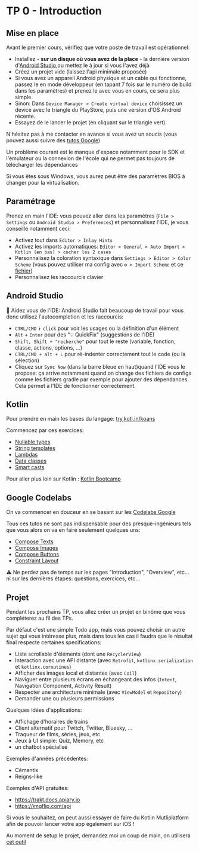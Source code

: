 # TP 0 - Introduction

## Mise en place

Avant le premier cours, vérifiez que votre poste de travail est opérationnel:

- Installez - **sur un disque où vous avez de la place** - la dernière version d'[Android Studio][android_studio_download],ou mettez le à jour si vous l'avez déjà
- Créez un projet vide (laissez l'api minimale proposée)
- Si vous avez un appareil Android physique et un cable qui fonctionne, passez le en mode développeur (en tapant 7 fois sur le numéro de build dans les paramètres) et prenez le avec vous en cours, ce sera plus simple.
- Sinon: Dans `Device Manager > Create virtual device` choisissez un device avec le triangle du PlayStore, puis une version d'OS Android récente.
- Essayez de le lancer le projet (en cliquant sur le triangle vert)

<aside class="positive">

N'hésitez pas à me contacter en avance si vous avez un soucis (vous pouvez aussi suivre des [tutos Google][android_studio_pathway])

Un problème courant est le manque d'espace notamment pour le SDK et l'émulateur ou la connexion de l'école qui ne permet pas toujours de télécharger les dépendances

Si vous êtes sous Windows, vous aurez peut être des paramètres BIOS à changer pour la virtualisation.
</aside>

## Paramétrage

Prenez en main l'IDE: vous pouvez aller dans les paramètres (`File > Settings` ou `Android Studio > Preferences`) et personnalisez l'IDE, je vous conseille notamment ceci:

- Activez tout dans `Editor > Inlay Hints`
- Activez les imports automatiques: `Editor > General > Auto Import > Kotlin (en bas) > cocher les 2 cases`
- Personnalisez la coloration syntaxique dans `Settings > Editor > Color Scheme` (vous pouvez utiliser ma config avec `⚙ > Import Scheme` et ce [fichier](./assets/Darculai.icls))
- Personnalisez les raccourcis clavier

## Android Studio

🚀 Aidez vous de l'IDE: Android Studio fait beaucoup de travail pour vous donc utilisez l'autocompletion et les raccourcis:

- `CTRL/CMD` + `click` pour voir les usages ou la définition d'un élément
- `Alt` + `Enter` pour des "💡 QuickFix" (suggestions de l'IDE)
- `Shift, Shift + "recherche"` pour tout le reste (variable, fonction, classe, actions, options, ...)
- `CTRL/CMD + alt + L` pour ré-indenter correctement tout le code (ou la sélection)
- Cliquez sur `Sync Now` (dans la barre bleue en haut)quand l'IDE vous le propose: ça arrive notamment quand on change des fichiers de configs comme les fichiers gradle par exemple pour ajouter des dépendances. Cela permet à l'IDE de fonctionner correctement.

## Kotlin

Pour prendre en main les bases du langage: [try.kotl.in/koans][koans]

Commencez par ces exercices:

- [Nullable types](https://play.kotlinlang.org/koans/Introduction/Nullable%20types/Task.kt)
- [String templates](https://play.kotlinlang.org/koans/Introduction/String%20templates/Task.kt)
- [Lambdas](https://play.kotlinlang.org/koans/Introduction/Lambdas/Task.kt)
- [Data classes](https://play.kotlinlang.org/koans/Classes/Data%20classes/Task.kt)
- [Smart casts](https://play.kotlinlang.org/koans/Classes/Smart%20casts/Task.kt)

Pour aller plus loin sur Kotlin : [Kotlin Bootcamp](https://developer.android.com/courses/kotlin-bootcamp/overview)

## Google Codelabs

On va commencer en douceur en se basant sur les [Codelabs Google](https://developer.android.com/courses/android-basics-compose/course)

Tous ces tutos ne sont pas indispensable pour des presque-ingénieurs tels que vous alors on va en faire seulement quelques uns:

- [Compose Texts][compose_text_codelab]
- [Compose Images][compose_images_codelab]
- [Compose Buttons][compose_buttons_codelab]
- [Constraint Layout][constraint_layout_codelab]

<aside class="negative">
⚠️ Ne perdez pas de temps sur les pages "Introduction", "Overview", etc... ni sur les dernières étapes: questions, exercices, etc...
</aside>

## Projet

Pendant les prochains TP, vous allez créer un projet en binôme que vous compléterez au fil des TPs.

Par défaut c'est une simple Todo app, mais vous pouvez choisir un autre sujet qui vous intéresse plus, mais dans tous les cas il faudra que le résultat final respecte certaines specifications:

- Liste scrollable d'éléments (dont une `RecyclerView`)
- Interaction avec une API distante (avec `Retrofit`, `kotlinx.serialization` et `kotlinx.coroutines`)
- Afficher des images local et distantes (avec `Coil`)
- Naviguer entre plusieurs écrans en échangeant des infos (`Intent`, Navigation Component, Activity Result)
- Respecter une architecture minimale (avec `ViewModel` et `Repository`)
- Demander une ou plusieurs permissions

Quelques idées d'applications:

- Affichage d'horaires de trains
- Client alternatif pour Twitch, Twitter, Bluesky, ...
- Traqueur de films, séries, jeux, etc
- Jeux à UI simple: Quiz, Memory, etc
- un chatbot spécialisé

Exemples d'années précédentes:

- Cémantix
- Reigns-like

Exemples d'API gratuites:

- <https://trakt.docs.apiary.io>
- <https://imgflip.com/api>

Si vous le souhaitez, on peut aussi essayer de faire du Kotlin Mutliplatform afin de pouvoir lancer votre app également sur iOS !

Au moment de setup le projet, demandez moi un coup de main, on utilisera [cet outil](https://kmp.jetbrains.com/)

<!--
Barème approximatif /10 :
- base /2
- TP features principales /3
- propreté et stabilité /2
- TP complets /3
- bonus (UI, sujet personnalisé)

-> ReadMe

soutenance?

-->

[android_studio_pathway]: https://developer.android.com/courses/pathways/android-basics-compose-unit-1-pathway-2
[android_studio_download]: https://developer.android.com/studio
[android_studio_install]: https://developer.android.com/codelabs/basic-android-kotlin-compose-install-android-studio?continue=https%3A%2F%2Fdeveloper.android.com%2Fcourses%2Fpathways%2Fandroid-basics-compose-unit-1-pathway-2%23codelab-https%3A%2F%2Fdeveloper.android.com%2Fcodelabs%2Fbasic-android-kotlin-compose-install-android-studio#0
[android_studio_create_app]: https://developer.android.com/codelabs/basic-android-kotlin-compose-first-app?continue=https%3A%2F%2Fdeveloper.android.com%2Fcourses%2Fpathways%2Fandroid-basics-compose-unit-1-pathway-2%23codelab-https%3A%2F%2Fdeveloper.android.com%2Fcodelabs%2Fbasic-android-kotlin-compose-first-app#0
[android_studio_run_on_real_device]: https://developer.android.com/codelabs/basic-android-kotlin-compose-connect-device?continue=https%3A%2F%2Fdeveloper.android.com%2Fcourses%2Fpathways%2Fandroid-basics-compose-unit-1-pathway-2%23codelab-https%3A%2F%2Fdeveloper.android.com%2Fcodelabs%2Fbasic-android-kotlin-compose-connect-device#0
[android_studio_run_on_emulator]: https://developer.android.com/codelabs/basic-android-kotlin-compose-emulator?continue=https%3A%2F%2Fdeveloper.android.com%2Fcourses%2Fpathways%2Fandroid-basics-compose-unit-1-pathway-2%23codelab-https%3A%2F%2Fdeveloper.android.com%2Fcodelabs%2Fbasic-android-kotlin-compose-emulator#0
[compose_text_codelab]: https://developer.android.com/codelabs/basic-android-kotlin-compose-text-composables?continue=https%253A%252F%252Fdeveloper.android.com%252Fcourses%252Fpathways%252Fandroid-basics-compose-unit-1-pathway-3%2523codelab-https%253A%252F%252Fdeveloper.android.com%252Fcodelabs%252Fbasic-android-kotlin-compose-text-composables
[compose_images_codelab]: https://developer.android.com/codelabs/basic-android-kotlin-compose-add-images?continue=https%3A%2F%2Fdeveloper.android.com%2Fcourses%2Fpathways%2Fandroid-basics-compose-unit-1-pathway-3%23codelab-https%3A%2F%2Fdeveloper.android.com%2Fcodelabs%2Fbasic-android-kotlin-compose-add-images#3
[compose_buttons_codelab]: https://developer.android.com/codelabs/basic-android-kotlin-compose-build-a-dice-roller-app?continue=https%3A%2F%2Fdeveloper.android.com%2Fcourses%2Fpathways%2Fandroid-basics-compose-unit-2-pathway-2%23codelab-https%3A%2F%2Fdeveloper.android.com%2Fcodelabs%2Fbasic-android-kotlin-compose-build-a-dice-roller-app#1
[koans]: http://try.kotl.in/koans
[constraint_layout_codelab]: https://developer.android.com/codelabs/constraint-layout
